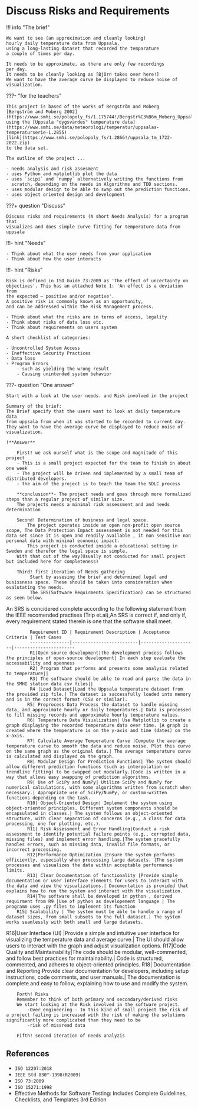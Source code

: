 # Discuss Risks and Requirements

!!! info "The brief"

    We want to see (an approximation and cleanly looking)
    hourly daily temperature data from Uppsala,
    using a long-lasting dataset that recorded the temparature
    a couple of times per day.

    It needs to be approximate, as there are only few recordings
    per day.
    It needs to be cleanly looking as [Björn takes over here!]
    We want to have the average curve be displayed to reduce noise of visualization.

???- "for the teachers"

    This project is based of the works of Bergström and Moberg
    [Bergström and Moberg 2002](https://www.smhi.se/polopoly_fs/1.175744!/Bergstr%C3%B6m_Moberg_Uppsala.pdf),
    using the [Uppsala "dygsvärdes" temperature data](https://www.smhi.se/data/meteorologi/temperatur/uppsalas-temperaturserie-1.2855)
    [link](https://www.smhi.se/polopoly_fs/1.2866!/uppsala_tm_1722-2022.zip)
    to the data set.

    The outline of the project ...

    - needs analysis and risk assesment
    - uses Python and matplotlib plot the data
    - uses `scipi` and `numpy` alternatively writing the functions from
      scratch, depending on the needs in Algorithms and TDD sections.
    - uses modular design to be able to swap out the prediction functions.
    - uses object oriented design and development


???+ question "Discuss"

    Discuss risks and requirements (A short Needs Analysis) for a program that
    visualizes and does simple curve fitting for temperature data from uppsala

!!!- hint "Needs"

    - Think about what the user needs from your application
    - Think about how the user interacts


!!!- hint "Risks"

    Risk is defined in ISO Guide 73:2009 as 'The effect of uncertainty on
    objectives'. This has an attached Note 1: 'An effect is a deviation from
    the expected — positive and/or negative'.
    A positive risk is commonly known as an opportunity,
    and can be addressed within the Risk Management process.

    - Think about what the risks are in terms of access, legality
    - Think about risks of data loss etc.
    - Think about requirements on users system

    A short checklist of categories:

    - Uncontrolled System Access
    - Ineffective Security Practices
    - Data loss
    - Program Errors
        - such as yielding the wrong result
        - Causing unintended system behavior


???- question "One answer"

    Start with a look at the user needs. and Risk involved in the project

    Summary of the brief:
    The Brief specify that the users want to look at daily temperature data
    from uppsala from when it was started to be recorded to current day.
    They want to have the average curve be displayed to reduce noise of visualization.

    !**Answer**

        First! we ask ourself what is the scope and magnitude of this project
        - This is a small project expected for the team to finish in about one week
        - The project will be driven and implemented by a small team of distributed developers.
        - the aim of the project is to teach the team the SDLC process

        **conclusion**- The project needs and goes through more formalized steps than a regular project of similar size.
        The projects needs a minimal risk assessment and and needs determination

        Second! Determination of business and legal space.
            The project operates inside an open non-profit open source scope, The Data Protection Impact assessment is not needed for this data set since it is open and readily available , it non sensitive non personal data with minimal economic impact.
            This project is conducted inside a educational setting in Sweden and therefor the legal space is simple.
        With that out of the way(Usually not conducted for small project but included here for completeness)

        Third! first iteration of Needs gathering
             Start by assesing the brief and determined legal and busissness space. These should be taken into consideration when evalutating the needs. 
             The SRS(Software Requirments Specification) can be structured as seen below.
An SRS is concidered complete according to the following statement from the IEEE recomended practises (Trip et.al),An SRS is correct if, and only if, every requirement stated therein is one that the software shall meet.


             Requirement ID | Requirement Description | Acceptance Criteria | Test Cases
             ---------------|-------------------------|---------------------|-----------------------
             R1|Open source development|the development process follows the principles of open-source development| In each step evaluate the accessability and openness
             R2| Program that performs and presents some analysis related to temperature||
             R3| The software should be able to read and parse the data in the SMHI station data csv files||
             R4 |Load Dataset|Load the Uppsala temperature dataset from the provided zip file.| The dataset is successfully loaded into memory and is in the correct format (CSV or similar).
            R5| Preprocess Data Process the dataset to handle missing data, and approximate hourly or daily temperatures.| Data is processed to fill missing records and approximate hourly temperature values.
            R6| Temperature Data Visualization| Use Matplotlib to create a graph displaying the recorded temperature data over time. |A graph is created where the temperature is on the y-axis and time (dates) on the x-axis.
            R7| Calculate Average Temperature Curve |Compute the average temperature curve to smooth the data and reduce noise. Plot this curve on the same graph as the original data.| The average temperature curve is calculated and displayed on the graph.
            R8| Modular Design for Prediction Functions| The system should allow different prediction functions (such as interpolation or trendline fitting) to be swapped out modularly.|Code is written in a way that allows easy swapping of prediction algorithms.
            R9| Use of SciPy and NumPy| Utilize SciPy and NumPy for numerical calculations, with some algorithms written from scratch when necessary.| Appropriate use of SciPy/NumPy, or custom-written functions depending on the task.
            R10| Object-Oriented Design| Implement the system using object-oriented principles. Different system components should be encapsulated in classes.| The system follows an object-oriented structure, with clear separation of concerns (e.g., a class for data processing, one for plotting, etc.).
            R11| Risk Assessment and Error Handling|Conduct a risk assessment to identify potential failure points (e.g., corrupted data, missing files) and implement error handling.|The system gracefully handles errors, such as missing data, invalid file formats, or incorrect processing.
            R12|Performance Optimization |Ensure the system performs efficiently, especially when processing large datasets. |The system processes and visualizes the data within acceptable performance limits.
            R13| Clear Documentation of functionality |Provide simple documentation or user interface elements for users to interact with the data and view the visualizations.| Documentation is provided that explains how to run the system and interact with the visualization.
            R14|The software shall be developed in python , derived requirment from R9 |Use of python as developement language | The programm uses .py files to implement its function
        R15| Scalability | The system must be able to handle a range of dataset sizes, from small subsets to the full dataset.| The system works seamlessly with both small and large datasets.
R16|User Interface (UI) |Provide a simple and intuitive user interface for visualizing the temperature data and average curve.| The UI should allow users to interact with the graph and adjust visualization options.
R17|Code Quality and Maintainability|The code should be modular, well-commented, and follow best practices for maintainability.| Code is structured, commented, and adheres to object-oriented principles.
R18| Documentation and Reporting Provide clear documentation for developers, including setup instructions, code comments, and user manuals.| The documentation is complete and easy to follow, explaining how to use and modify the system.


        Forth! Risks
        Remember to think of both primary and secondary/derived risks
        We start looking at the Risk involved in the software project.
            -Over engineering - In this kind of small project the risk of a project failing is increased with the risk of making the solutions significantly more complicated than they need to be
            -risk of missread data

        Fifth! second iteration of needs analyzis


## References

- `ISO 12207:2018`
- `IEEE Std 830™-1998(R2009)`
- `ISO 73:2009`
- `ISO 15271:1998`
- Effective Methods for Software Testing: Includes Complete Guidelines,
  Checklists, and Templates 3rd Edition
